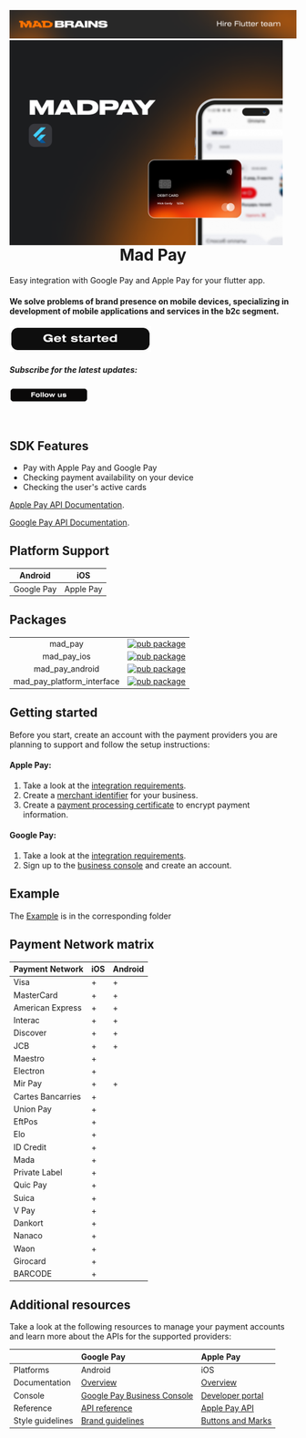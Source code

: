 <a href="https://madbrains.ru/?utm_source=gthb"><img src="docs/banner.png"></a>
<img align="left" src="docs/madpay.png" width="480" height="360" /></a>

<h1 align="center">Mad Pay</h1>
Easy integration with Google Pay and Apple Pay for your flutter app.

<p><h4> We solve problems of brand presence on mobile devices, specializing in development of mobile applications and services in the b2c segment.</h4>
<a href="https://madbrains.ru/?utm_source=gthb">
<img src="docs/get_started_stroke.png" width="249" height="45"></a>
</p>

<p><h5>Subscribe for the latest updates:</h5>
<a href="https://github.com/MadBrains" >
<img src="docs/follow_us_stroke.png" width="138" height="26"></a></p>
</br>

## SDK Features
* Pay with Apple Pay and Google Pay
* Checking payment availability on your device
* Checking the user's active cards

[Apple Pay API Documentation][apple].

[Google Pay API Documentation][google].

## Platform Support
| Android | iOS |
|:---:|:---:|
| Google Pay | Apple Pay |

## Packages
|  |  |
|:---:|:---:|
| mad_pay | [![pub package](https://img.shields.io/pub/v/mad_pay.svg)](https://pub.dartlang.org/packages/mad_pay) |
| mad_pay_ios | [![pub package](https://img.shields.io/pub/v/mad_pay_ios.svg)](https://pub.dartlang.org/packages/mad_pay_ios) |
| mad_pay_android | [![pub package](https://img.shields.io/pub/v/mad_pay_android.svg)](https://pub.dartlang.org/packages/mad_pay_android) |
| mad_pay_platform_interface | [![pub package](https://img.shields.io/pub/v/mad_pay_platform_interface.svg)](https://pub.dartlang.org/packages/mad_pay_platform_interface) |

## Getting started
Before you start, create an account with the payment providers you are planning to support and follow the setup instructions:

#### Apple Pay:
1. Take a look at the [integration requirements](https://developer.apple.com/documentation/passkit/apple_pay/setting_up_apple_pay_requirements).
2. Create a [merchant identifier](https://help.apple.com/developer-account/#/devb2e62b839?sub=dev103e030bb) for your business.
3. Create a [payment processing certificate](https://help.apple.com/developer-account/#/devb2e62b839?sub=devf31990e3f) to encrypt payment information.

#### Google Pay:
1. Take a look at the [integration requirements](https://developers.google.com/pay/api/android/overview).
2. Sign up to the [business console](https://pay.google.com/business/console) and create an account.


## Example
The [Example][example] is in the corresponding folder

## Payment Network matrix

| Payment Network   | iOS | Android |
|-------------------|-----|---------|
| Visa              | +   | +       |
| MasterCard        | +   | +       |
| American Express  | +   | +       |
| Interac           | +   | +       |
| Discover          | +   | +       |
| JCB               | +   | +       |
| Maestro           | +   |         |
| Electron          | +   |         |
| Mir Pay           | +   | +       |
| Cartes Bancarries | +   |         |
| Union Pay         | +   |         |
| EftPos            | +   |         |
| Elo               | +   |         |
| ID Credit         | +   |         |
| Mada              | +   |         |
| Private Label     | +   |         |
| Quic Pay          | +   |         |
| Suica             | +   |         |
| V Pay             | +   |         |
| Dankort           | +   |         |
| Nanaco            | +   |         |
| Waon              | +   |         |
| Girocard          | +   |         |
| BARCODE           | +   |         |

## Additional resources
Take a look at the following resources to manage your payment accounts and learn more about the APIs for the supported providers:

|  | Google Pay | Apple Pay |
|:---|:---|:---|
| Platforms | Android | iOS |
| Documentation | [Overview](https://developers.google.com/pay/api/android/overview) | [Overview](https://developer.apple.com/apple-pay/implementation/)
| Console | [Google Pay Business Console](https://pay.google.com/business/console/) |  [Developer portal](https://developer.apple.com/account/)  |
| Reference | [API reference](https://developers.google.com/pay/api/android/reference/client) | [Apple Pay API](https://developer.apple.com/documentation/passkit/apple_pay/)
| Style guidelines | [Brand guidelines](https://developers.google.com/pay/api/android/guides/brand-guidelines) | [Buttons and Marks](https://developer.apple.com/design/human-interface-guidelines/apple-pay/overview/buttons-and-marks/)

[apple]: https://developer.apple.com/documentation/passkit/apple_pay/setting_up_apple_pay_requirements
[google]: https://developers.google.com/pay/api/android/overview
[example]: https://github.com/MadBrains/Mad-Pay-Flutter/tree/main/example/
